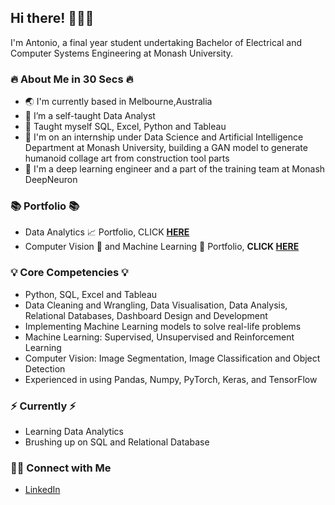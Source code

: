 ## Hi there! 🙋🏽‍♂️

I'm Antonio, a final year student undertaking Bachelor of Electrical and Computer Systems Engineering at Monash University.

### 🔥 About Me in 30 Secs 🔥
- 🌏 I'm currently based in Melbourne,Australia
- 🔭 I’m a self-taught Data Analyst 
- 📝 Taught myself SQL, Excel, Python and Tableau
- 🏢 I'm on an internship under Data Science and Artificial Intelligence Department at Monash University, building a GAN model to generate humanoid collage art from construction tool parts 
- 📖 I'm a deep learning engineer and a part of the training team at Monash DeepNeuron


### 📚 Portfolio 📚
- Data Analytics 📈 Portfolio, CLICK **[HERE](https://github.com/Antonio417/Data_Analyst_Portfolio)**
- Computer Vision 👀 and Machine Learning 🤖 Portfolio, **CLICK [HERE](https://github.com/Antonio417/Computer_Vision_and_Machine_Learning_Portfolio)**

### 💡 Core Competencies 💡
- Python, SQL, Excel and Tableau
- Data Cleaning and Wrangling, Data Visualisation, Data Analysis, Relational Databases, Dashboard Design and Development
- Implementing Machine Learning models to solve real-life problems
- Machine Learning: Supervised, Unsupervised and Reinforcement Learning
- Computer Vision: Image Segmentation, Image Classification and Object Detection 
- Experienced in using Pandas, Numpy, PyTorch, Keras, and TensorFlow 

### ⚡️ Currently ⚡️
- Learning Data Analytics 
- Brushing up on SQL and Relational Database

### 🙌🏻 Connect with Me
- [LinkedIn](https://www.linkedin.com/in/antonio-fernando-christophorus/)
